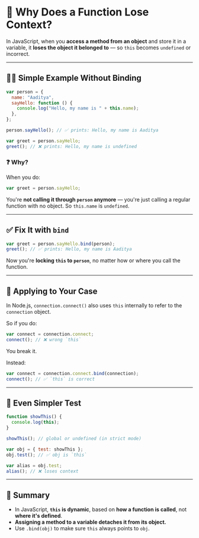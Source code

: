 # 🧠 Why Does a Function Lose Context?

In JavaScript, when you **access a method from an object** and store it in a variable, it **loses the object it belonged to** — so `this` becomes `undefined` or incorrect.

---

## 👨‍🏫 Simple Example Without Binding

```js
var person = {
  name: "Aaditya",
  sayHello: function () {
    console.log("Hello, my name is " + this.name);
  },
};

person.sayHello(); // ✅ prints: Hello, my name is Aaditya

var greet = person.sayHello;
greet(); // ❌ prints: Hello, my name is undefined
```

### ❓ Why?

When you do:

```js
var greet = person.sayHello;
```

You're **not calling it through `person` anymore** — you're just calling a regular function with no object. So `this.name` is `undefined`.

---

## ✅ Fix It with `bind`

```js
var greet = person.sayHello.bind(person);
greet(); // ✅ prints: Hello, my name is Aaditya
```

Now you're **locking `this` to `person`**, no matter how or where you call the function.

---

## 🔁 Applying to Your Case

In Node.js, `connection.connect()` also uses `this` internally to refer to the `connection` object.

So if you do:

```js
var connect = connection.connect;
connect(); // ❌ wrong `this`
```

You break it.

Instead:

```js
var connect = connection.connect.bind(connection);
connect(); // ✅ `this` is correct
```

---

## 🧪 Even Simpler Test

```js
function showThis() {
  console.log(this);
}

showThis(); // global or undefined (in strict mode)

var obj = { test: showThis };
obj.test(); // ✅ obj is `this`

var alias = obj.test;
alias(); // ❌ loses context
```

---

## 🧷 Summary

- In JavaScript, **`this` is dynamic**, based on **how a function is called**, not **where it's defined**.
- **Assigning a method to a variable detaches it from its object.**
- Use `.bind(obj)` to make sure `this` always points to `obj`.
